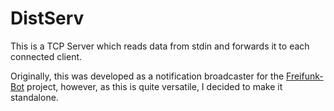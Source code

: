 DistServ
========

This is a TCP Server which reads data from stdin and forwards it to each connected client.

Originally, this was developed as a notification broadcaster for the [Freifunk-Bot](https://github.com/Bytewerk/freifunk_bot) project, however, as this is quite versatile, I decided to make it standalone.
